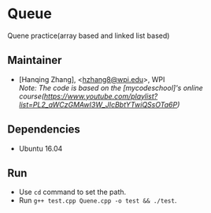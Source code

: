 # Queue
Quene practice(array based and linked list based)   
## Maintainer
- [Hanqing Zhang], <<hzhang8@wpi.edu>>, WPI   
*Note: The code is based on the [mycodeschool]'s online course(https://www.youtube.com/playlist?list=PL2_aWCzGMAwI3W_JlcBbtYTwiQSsOTa6P)*   
## Dependencies
- Ubuntu 16.04   
## Run
- Use `cd` command to set the path.
- Run `g++ test.cpp Quene.cpp -o test && ./test`.
